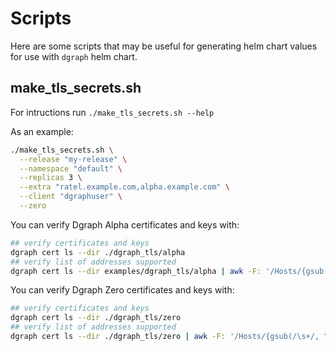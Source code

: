 # Scripts

Here are some scripts that may be useful for generating helm chart values for use with `dgraph` helm chart.

## make_tls_secrets.sh

For intructions run `./make_tls_secrets.sh --help`

As an example:

```bash
./make_tls_secrets.sh \
  --release "my-release" \
  --namespace "default" \
  --replicas 3 \
  --extra "ratel.example.com,alpha.example.com" \
  --client "dgraphuser" \
  --zero
```

You can verify Dgraph Alpha certificates and keys with:

```bash
## verify certificates and keys
dgraph cert ls --dir ./dgraph_tls/alpha
## verify list of addresses supported
dgraph cert ls --dir examples/dgraph_tls/alpha | awk -F: '/Hosts/{gsub(/\s+/, "", $2); print $2}' | tr , '\n'
```

You can verify Dgraph Zero certificates and keys with:

```bash
## verify certificates and keys
dgraph cert ls --dir ./dgraph_tls/zero
## verify list of addresses supported
dgraph cert ls --dir ./dgraph_tls/zero | awk -F: '/Hosts/{gsub(/\s+/, "", $2); print $2}' | tr , '\n'
```
